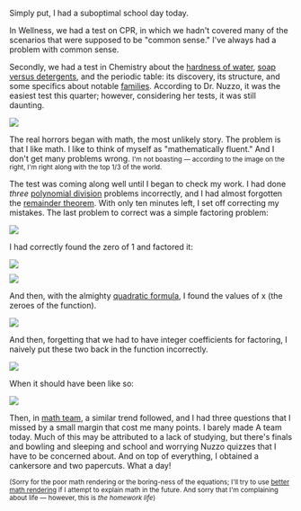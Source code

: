 <p>Simply put, I had a suboptimal school day today.</p><p>In Wellness, we had a test on CPR, in which we hadn't covered many of the scenarios that were supposed to be "common sense." I've always had a problem with common sense.</p><p>Secondly, we had a test in Chemistry about the <a href="https://www.fcwa.org/water/hardness.htm">hardness of water</a>, <a href="http://blog.wondercide.com/soap-vs-detergent-do-you-know-the-difference/">soap versus detergents</a>, and the periodic table: its discovery, its structure, and some specifics about notable <a href="http://www.dummies.com/how-to/content/the-periodic-table-families-and-periods.html">families</a>. According to Dr. Nuzzo, it was the easiest test this quarter; however, considering her tests, it was still daunting.</p><img class="postImageRight quarter" src="http://liveitoutloud.com/image.axd?picture=2014%2F10%2Fthreekindsofpeople.jpg" /><p>The real horrors began with math, the most unlikely story. The problem is that I like math. I like to think of myself as "mathematically fluent." And I don't get many problems wrong. <small>I'm not boasting &mdash; according to the image on the right, I'm right along with the top 1/3 of the world.</small></p><p>The test was coming along well until I began to check my work. I had done <em>three</em> <a href="http://www.purplemath.com/modules/polydiv2.htm">polynomial division</a> problems incorrectly, and I had almost forgotten the <a href="https://en.wikipedia.org/wiki/Polynomial_remainder_theorem">remainder theorem</a>. With only ten minutes left, I set off correcting my mistakes. The last problem to correct was a simple factoring problem:</p><img style="display: block;margin: 0 auto;" src="http://mathurl.com/h4lgf4o.png" /><p>I had correctly found the zero of 1 and factored it:</p><img style="display:block;margin:0 auto;" src="http://mathurl.com/j6mykdk.png" /><img style="display: block;margin:10px auto auto;" src="http://mathurl.com/z73p4zq.png" /><p>And then, with the almighty <a href="http://www.purplemath.com/modules/quadform.htm">quadratic formula</a>, I found the values of x (the zeroes of the function).</p><img style="display:block;margin: 0 auto;max-width:100%" src="http://mathurl.com/zfs7mnk.png" /><p>And then, forgetting that we had to have integer coefficients for factoring, I naively put these two back in the function incorrectly.</p><img style="display:block;margin:0 auto;" src="http://mathurl.com/zkdwzn9.png" /><p>When it should have been like so:</p><img style="display:block;margin:0 auto;" src="http://mathurl.com/zeoso9g.png" /><p>Then, in <a href="https://fcml.wikispaces.com/">math team</a>, a similar  trend followed, and I had three questions that I missed by a small margin that cost me many points. I barely made A team today. Much of this may be attributed to a lack of studying, but there's finals and bowling and sleeping and school and worrying Nuzzo quizzes that I have to be concerned about. And on top of everything, I obtained a cankersore and two papercuts. What a day!</p><p><small>(Sorry for the poor math rendering or the boring-ness of the equations; I'll try to use <a href="http://www.mathjax.org/">better math rendering</a> if I attempt to explain math in the future. And sorry that I'm complaining about life &mdash; however, this is <em>the homework life</em>)</small></p>
